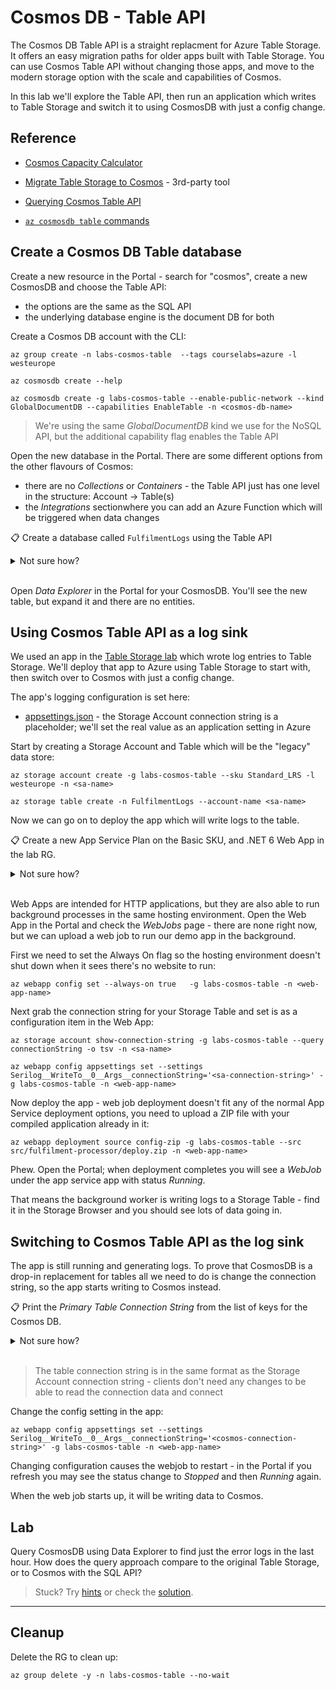 # Cosmos DB - Table API

The Cosmos DB Table API is a straight replacment for Azure Table Storage. It offers an easy migration paths for older apps built with Table Storage. You can use Cosmos Table API without changing those apps, and move to the modern storage option with the scale and capabilities of Cosmos.

In this lab we'll explore the Table API, then run an application which writes to Table Storage and switch it to using CosmosDB with just a config change.

## Reference

- [Cosmos Capacity Calculator](https://cosmos.azure.com/capacitycalculator/)

- [Migrate Table Storage to Cosmos](https://learn.microsoft.com/en-us/azure/cosmos-db/table/import) - 3rd-party tool

- [Querying Cosmos Table API](https://learn.microsoft.com/en-us/azure/cosmos-db/table/tutorial-query)

- [`az cosmosdb table` commands](https://docs.microsoft.com/en-us/cli/azure/cosmosdb/table?view=azure-cli-latest)


## Create a Cosmos DB Table database

Create a new resource in the Portal - search for "cosmos", create a new CosmosDB and choose the Table API:

- the options are the same as the SQL API
- the underlying database engine is the document DB for both

Create a Cosmos DB account with the CLI:

```
az group create -n labs-cosmos-table  --tags courselabs=azure -l westeurope

az cosmosdb create --help

az cosmosdb create -g labs-cosmos-table --enable-public-network --kind GlobalDocumentDB --capabilities EnableTable -n <cosmos-db-name>
```

> We're using the same _GlobalDocumentDB_ kind we use for the NoSQL API, but the additional capability flag enables the Table API

Open the new database in the Portal. There are some different options from the other flavours of Cosmos:

- there are no _Collections_ or _Containers_ - the Table API just has one level in the structure: Account -> Table(s)
- the _Integrations_ sectionwhere you can add an Azure Function which will be triggered when data changes

📋 Create a database called `FulfilmentLogs` using the Table API

<details>
  <summary>Not sure how?</summary>

We want the `cosmosdb table create` command:

```
az cosmosdb table create --help

az cosmosdb table create --name FulfilmentLogs -g labs-cosmos-table --account-name <cosmos-db-name>
```

</details><br/>

Open _Data Explorer_ in the Portal for your CosmosDB. You'll see the new table, but expand it and there are no entities.

## Using Cosmos Table API as a log sink

We used an app in the [Table Storage lab](/labs/storage-table/README.md) which wrote log entries to Table Storage. We'll deploy that app to Azure using Table Storage to start with, then switch over to Cosmos with just a config change.

The app's logging configuration is set here:

- [appsettings.json](/src/fulfilment-processor/appsettings.json) - the Storage Account connection string is a placeholder; we'll set the real value as an application setting in Azure

Start by creating a Storage Account and Table which will be the "legacy" data store:

```
az storage account create -g labs-cosmos-table --sku Standard_LRS -l westeurope -n <sa-name>

az storage table create -n FulfilmentLogs --account-name <sa-name>
```

Now we can go on to deploy the app which will write logs to the table.

📋 Create a new App Service Plan on the Basic SKU, and .NET 6 Web App in the lab RG. 

<details>
  <summary>Not sure how?</summary>

```
az appservice plan create -g labs-cosmos-table -n app-plan-01 --sku B1 --number-of-workers 1

az webapp create -g labs-cosmos-table --plan app-plan-01 --runtime dotnet:6 -n <web-app-name>
```

</details><br/>

Web Apps are intended for HTTP applications, but they are also able to run background processes in the same hosting environment. Open the Web App in the Portal and check the _WebJobs_ page - there are none right now, but we can upload a web job to run our demo app in the background.

First we need to set the Always On flag so the hosting environment doesn't shut down when it sees there's no website to run:

```
az webapp config set --always-on true   -g labs-cosmos-table -n <web-app-name>
```

Next grab the connection string for your Storage Table and set is as a configuration item in the Web App:

```
az storage account show-connection-string -g labs-cosmos-table --query connectionString -o tsv -n <sa-name>

az webapp config appsettings set --settings Serilog__WriteTo__0__Args__connectionString='<sa-connection-string>' -g labs-cosmos-table -n <web-app-name> 
```

Now deploy the app - web job deployment doesn't fit any of the normal App Service deployment options, you need to upload a ZIP file with your compiled application already in it:

```
az webapp deployment source config-zip -g labs-cosmos-table --src src/fulfilment-processor/deploy.zip -n <web-app-name>
```

Phew. Open the Portal; when deployment completes you will see a _WebJob_ under the app service app with status _Running_.

That means the background worker is writing logs to a Storage Table - find it in the Storage Browser and you should see lots of data going in.

## Switching to Cosmos Table API as the log sink

The app is still running and generating logs. To prove that CosmosDB is a drop-in replacement for tables all we need to do is change the connection string, so the app starts writing to Cosmos instead.

📋 Print the _Primary Table Connection String_ from the list of keys for the Cosmos DB.

<details>
  <summary>Not sure how?</summary>

The key list is at the database account level. It's the same command for all API types; if you print al the keys you'll see SQL and Table connection strings:

```
az cosmosdb keys list --type connection-strings -g labs-cosmos-table  --query "connectionStrings[?description==``Primary Table Connection String``].connectionString" -o tsv -n <cosmos-db-name>
```

</details><br/>

> The table connection string is in the same format as the Storage Account connection string - clients don't need any changes to be able to read the connection data and connect

Change the config setting in the app:

```
az webapp config appsettings set --settings Serilog__WriteTo__0__Args__connectionString='<cosmos-connection-string>' -g labs-cosmos-table -n <web-app-name>
```

Changing configuration causes the webjob to restart - in the Portal if you refresh you may see the status change to _Stopped_ and then _Running_ again.

When the web job starts up, it will be writing data to Cosmos.

## Lab

Query CosmosDB using Data Explorer to find just the error logs in the last hour. How does the query approach compare to the original Table Storage, or to Cosmos with the SQL API?

> Stuck? Try [hints](hints.md) or check the [solution](solution.md).

___

## Cleanup

Delete the RG to clean up:

```
az group delete -y -n labs-cosmos-table --no-wait
```